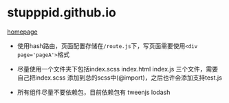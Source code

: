 # stupppid.github.io

[homepage](https://stupppid.github.io/dist)

- 使用hash路由，页面配置存储在`/route.js`下，写页面需要使用`<div page='pageA'>`格式

- 尽量使用一个文件夹下包括index.scss  index.html  index.js 三个文件，需要自己把index.scss 添加到总的scss中(@import)，之后也许会添加支持test.js

- 所有组件尽量不要依赖包，目前依赖包有 tweenjs lodash

